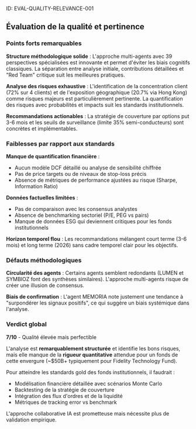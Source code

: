 ID: EVAL-QUALITY-RELEVANCE-001
## Évaluation de la qualité et pertinence

### **Points forts remarquables**

**Structure méthodologique solide** : L'approche multi-agents avec 39 perspectives spécialisées est innovante et permet d'éviter les biais cognitifs classiques. La séparation entre analyse initiale, contributions détaillées et "Red Team" critique suit les meilleures pratiques.

**Analyse des risques exhaustive** : L'identification de la concentration client (72% sur 4 clients) et de l'exposition géographique (20.7% via Hong Kong) comme risques majeurs est particulièrement pertinente. La quantification des risques avec probabilités et impacts suit les standards institutionnels.

**Recommandations actionables** : La stratégie de couverture par options put 3-6 mois et les seuils de surveillance (limite 35% semi-conducteurs) sont concrètes et implémentables.

### **Faiblesses par rapport aux standards**

**Manque de quantification financière** : 
- Aucun modèle DCF détaillé ou analyse de sensibilité chiffrée
- Pas de price targets ou de niveaux de stop-loss précis
- Absence de métriques de performance ajustées au risque (Sharpe, Information Ratio)

**Données factuelles limitées** :
- Pas de comparaison avec les consensus analystes
- Absence de benchmarking sectoriel (P/E, PEG vs pairs)
- Manque de données ESG qui deviennent critiques pour les fonds institutionnels

**Horizon temporel flou** : Les recommandations mélangent court terme (3-6 mois) et long terme (2026) sans cadre temporel clair pour les objectifs.

### **Défauts méthodologiques**

**Circularité des agents** : Certains agents semblent redondants (LUMEN et SYMBIOZ font des synthèses similaires). L'approche multi-agents risque de créer une illusion de consensus.

**Biais de confirmation** : L'agent MEMORIA note justement une tendance à "surpondérer les signaux positifs", ce qui suggère un biais systémique dans l'analyse.

### **Verdict global**

**7/10** - Qualité élevée mais perfectible

L'analyse est **remarquablement structurée** et identifie les bons risques, mais elle manque de la **rigueur quantitative** attendue pour un fonds de cette envergure (~$50B+ typiquement pour Fidelity Technology Fund). 

Pour atteindre les standards gold des fonds institutionnels, il faudrait :
- Modélisation financière détaillée avec scénarios Monte Carlo
- Backtesting de la stratégie de couverture
- Intégration des flux d'ordres et de la liquidité
- Métriques de tracking error vs benchmark

L'approche collaborative IA est prometteuse mais nécessite plus de validation empirique.